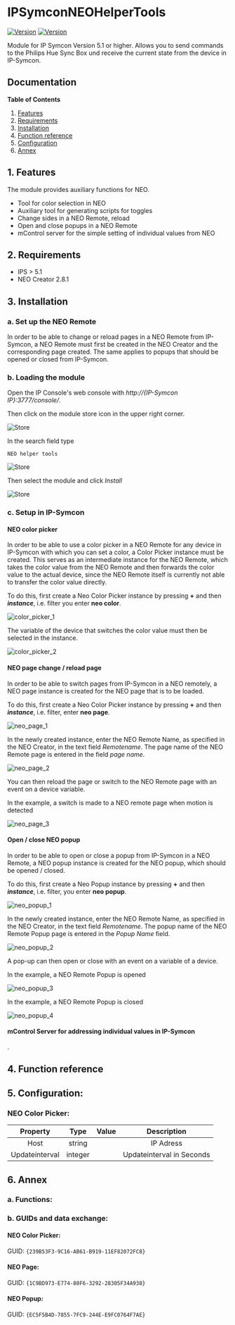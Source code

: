 # IPSymconNEOHelperTools
[![Version](https://img.shields.io/badge/Symcon-PHPModule-red.svg)](https://www.symcon.de/service/dokumentation/entwicklerbereich/sdk-tools/sdk-php/)
[![Version](https://img.shields.io/badge/Symcon%20Version-%3E%205.1-green.svg)](https://www.symcon.de/en/service/documentation/installation/)

Module for IP Symcon Version 5.1 or higher. Allows you to send commands to the Philips Hue Sync Box und receive the current state from the device in IP-Symcon.

## Documentation

**Table of Contents**

1. [Features](#1-features)
2. [Requirements](#2-requirements)
3. [Installation](#3-installation)
4. [Function reference](#4-functionreference)
5. [Configuration](#5-configuration)
6. [Annex](#6-annex)

## 1. Features

The module provides auxiliary functions for NEO.

- Tool for color selection in NEO
- Auxiliary tool for generating scripts for toggles
- Change sides in a NEO Remote, reload
- Open and close popups in a NEO Remote
- mControl server for the simple setting of individual values from NEO

## 2. Requirements

 - IPS > 5.1
 - NEO Creator 2.8.1

## 3. Installation

### a.  Set up the NEO Remote
        
In order to be able to change or reload pages in a NEO Remote from IP-Symcon, a NEO Remote must first be created in the NEO Creator and the corresponding page created.
The same applies to popups that should be opened or closed from IP-Symcon.

### b. Loading the module

Open the IP Console's web console with _http://{IP-Symcon IP}:3777/console/_.

Then click on the module store icon in the upper right corner.

![Store](img/store_icon.png?raw=true "open store")

In the search field type

```
NEO helper tools
```  


![Store](img/module_store_search_en.png?raw=true "module search")

Then select the module and click _Install_

![Store](img/install_en.png?raw=true "install")

### c.  Setup in IP-Symcon

#### NEO color picker

In order to be able to use a color picker in a NEO Remote for any device in IP-Symcon with which you can set a color, a Color Picker instance must be created.
This serves as an intermediate instance for the NEO Remote, which takes the color value from the NEO Remote and then forwards the color value to the actual device, since the NEO Remote itself is currently not able to transfer the color value directly.

To do this, first create a Neo Color Picker instance by pressing __+__ and then __*instance*__, i.e. filter you enter __neo color__.

![color_picker_1](img/neo_color_picker_1.png?raw=true "Color Picker 1")


The variable of the device that switches the color value must then be selected in the instance.

![color_picker_2](img/neo_color_picker_2.png?raw=true "Color Picker 2")

#### NEO page change / reload page

In order to be able to switch pages from IP-Symcon in a NEO remotely, a NEO page instance is created for the NEO page that is to be loaded.

To do this, first create a Neo Color Picker instance by pressing __+__ and then __*instance*__, i.e. filter, enter __neo page__.

 ![neo_page_1](img/neo_page_1.png?raw=true "NEO Page 1")
 
In the newly created instance, enter the NEO Remote Name, as specified in the NEO Creator, in the text field _Remotename_.
The page name of the NEO Remote page is entered in the field _page name_.
 
![neo_page_2](img/neo_page_2.png?raw=true "NEO Page 2")
 
You can then reload the page or switch to the NEO Remote page with an event on a device variable.
 
In the example, a switch is made to a NEO remote page when motion is detected
  
![neo_page_3](img/neo_page_3.png?raw=true "NEO Page 3")

#### Open / close NEO popup

In order to be able to open or close a popup from IP-Symcon in a NEO Remote, a NEO popup instance is created for the NEO popup, which should be opened / closed.

To do this, first create a Neo Popup instance by pressing __+__ and then __*instance*__, i.e. filter, you enter __neo popup__.

![neo_popup_1](img/neo_popup_1.png?raw=true "NEO Popup 1")

In the newly created instance, enter the NEO Remote Name, as specified in the NEO Creator, in the text field _Remotename_.
The popup name of the NEO Remote Popup page is entered in the _Popup Name_ field.

![neo_popup_2](img/neo_popup_2.png?raw=true "NEO Popup 2")

A pop-up can then open or close with an event on a variable of a device.
 
In the example, a NEO Remote Popup is opened

![neo_popup_3](img/neo_popup_3.png?raw=true "NEO Popup 3")

In the example, a NEO Remote Popup is closed

![neo_popup_4](img/neo_popup_4.png?raw=true "NEO Popup 4")

#### mControl Server for addressing individual values in IP-Symcon

.


## 4. Function reference


## 5. Configuration:

### NEO Color Picker:

| Property      | Type    | Value        | Description                        |
| :-----------: | :-----: | :----------: | :--------------------------------: |
| Host          | string  |              | IP Adress                          |
| Updateinterval| integer |              | Updateinterval in Seconds          |


## 6. Annex

###  a. Functions:



###  b. GUIDs and data exchange:

#### NEO Color Picker:

GUID: `{239B53F3-9C16-AB61-B919-11EF82072FC8}` 

#### NEO Page:

GUID: `{1C9BD973-E774-80F6-3292-28305F34A938}` 

#### NEO Popup:

GUID: `{EC5F5B4D-7855-7FC9-244E-E9FC0764F7AE}` 